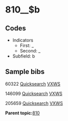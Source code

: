 # 810\_\_$b

## Codes

-   Indicators
    -   First: \_
    -   Second: \_
-   Subfield: b

## Sample bibs

60322 [Quicksearch](https://search.library.yale.edu/catalog/60322) [VXWS](http://prodorbis.library.yale.edu:7014/vxws/GetHoldingsService?bibId=60322)

146099 [Quicksearch](https://search.library.yale.edu/catalog/146099) [VXWS](http://prodorbis.library.yale.edu:7014/vxws/GetHoldingsService?bibId=146099)

205659 [Quicksearch](https://search.library.yale.edu/catalog/205659) [VXWS](http://prodorbis.library.yale.edu:7014/vxws/GetHoldingsService?bibId=205659)

**Parent topic:**[810](../../tags/810/810.md)

